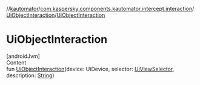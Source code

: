 //[kautomator](../../index.md)/[com.kaspersky.components.kautomator.intercept.interaction](../index.md)/[UiObjectInteraction](index.md)/[UiObjectInteraction](-ui-object-interaction.md)



# UiObjectInteraction  
[androidJvm]  
Content  
fun [UiObjectInteraction](-ui-object-interaction.md)(device: UiDevice, selector: [UiViewSelector](../../com.kaspersky.components.kautomator.component.common.builders/-ui-view-selector/index.md), description: [String](https://kotlinlang.org/api/latest/jvm/stdlib/kotlin/-string/index.html))  



